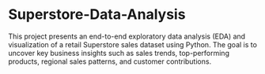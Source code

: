 # Superstore-Data-Analysis
This project presents an end-to-end exploratory data analysis (EDA) and visualization of a retail Superstore sales dataset using Python. The goal is to uncover key business insights such as sales trends, top-performing products, regional sales patterns, and customer contributions.
